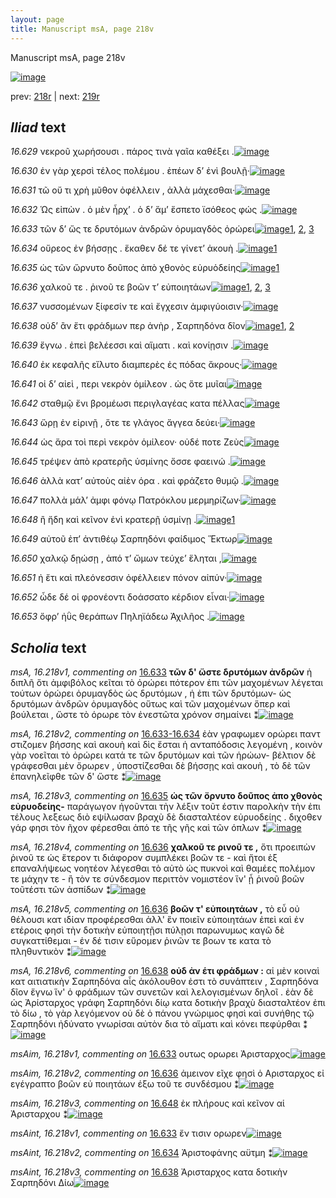 ```yaml
---
layout: page
title: Manuscript msA, page 218v
---
```


Manuscript msA, page 218v

[![image](http://www.homermultitext.org/iipsrv?OBJ=IIP,1.0&FIF=/project/homer/pyramidal/deepzoom/hmt/vaimg/2017a/VA218VN_0720.tif&WID=100&CVT=JPEG)](http://www.homermultitext.org/ict2/?urn=urn:cite2:hmt:vaimg.2017a:VA218VN_0720)

prev:  [218r](../218r) | next:  [219r](../219r)

## *Iliad* text

*16.629* <a id="16.629"/> νεκροῦ χωρήσουσι . πάρος τινὰ γαῖα καθέξει .[![image](http://www.homermultitext.org/iipsrv?OBJ=IIP,1.0&FIF=/project/homer/pyramidal/deepzoom/hmt/vaimg/2017a/VA218VN_0720.tif&RGN=0.5101,0.2249,0.3760,0.02932&WID=1000&CVT=JPEG)](http://www.homermultitext.org/ict2/?urn=urn:cite2:hmt:vaimg.2017a:VA218VN_0720@0.5101,0.2249,0.3760,0.02932)

*16.630* <a id="16.630"/> ἐν γὰρ χερσὶ τέλος πολέμου . ἐπέων δ’ ἐνὶ βουλῇ·[![image](http://www.homermultitext.org/iipsrv?OBJ=IIP,1.0&FIF=/project/homer/pyramidal/deepzoom/hmt/vaimg/2017a/VA218VN_0720.tif&RGN=0.5081,0.2485,0.3922,0.02185&WID=1000&CVT=JPEG)](http://www.homermultitext.org/ict2/?urn=urn:cite2:hmt:vaimg.2017a:VA218VN_0720@0.5081,0.2485,0.3922,0.02185)

*16.631* <a id="16.631"/> τῶ οὔ τι χρὴ μῦθον ὀφέλλειν , ἀλλὰ μάχεσθαι·[![image](http://www.homermultitext.org/iipsrv?OBJ=IIP,1.0&FIF=/project/homer/pyramidal/deepzoom/hmt/vaimg/2017a/VA218VN_0720.tif&RGN=0.5077,0.2675,0.3655,0.02213&WID=1000&CVT=JPEG)](http://www.homermultitext.org/ict2/?urn=urn:cite2:hmt:vaimg.2017a:VA218VN_0720@0.5077,0.2675,0.3655,0.02213)

*16.632* <a id="16.632"/> Ὡς εἰπὼν . ὁ μὲν ἦρχ’ . ὁ δ’ ἅμ’ ἕσπετο ϊσόθεος φώς .[![image](http://www.homermultitext.org/iipsrv?OBJ=IIP,1.0&FIF=/project/homer/pyramidal/deepzoom/hmt/vaimg/2017a/VA218VN_0720.tif&RGN=0.5096,0.2837,0.3961,0.02476&WID=1000&CVT=JPEG)](http://www.homermultitext.org/ict2/?urn=urn:cite2:hmt:vaimg.2017a:VA218VN_0720@0.5096,0.2837,0.3961,0.02476)

*16.633* <a id="16.633"/> τῶν δ’ ὥς τε δρυτόμων ἀνδρῶν ὀρυμαγδὸς ὀρώρει[![image](http://www.homermultitext.org/iipsrv?OBJ=IIP,1.0&FIF=/project/homer/pyramidal/deepzoom/hmt/vaimg/2017a/VA218VN_0720.tif&RGN=0.5077,0.3047,0.3898,0.02213&WID=1000&CVT=JPEG)](http://www.homermultitext.org/ict2/?urn=urn:cite2:hmt:vaimg.2017a:VA218VN_0720@0.5077,0.3047,0.3898,0.02213)[1](#msA_16.218v1), [2](#msAim_16.218v1), [3](#msAint_16.218v1)

*16.634* <a id="16.634"/> οὔρεος ἐν βήσσῃς . ἕκαθεν δέ τε γίνετ’ ἀκουὴ .[![image](http://www.homermultitext.org/iipsrv?OBJ=IIP,1.0&FIF=/project/homer/pyramidal/deepzoom/hmt/vaimg/2017a/VA218VN_0720.tif&RGN=0.5144,0.3219,0.3732,0.02393&WID=1000&CVT=JPEG)](http://www.homermultitext.org/ict2/?urn=urn:cite2:hmt:vaimg.2017a:VA218VN_0720@0.5144,0.3219,0.3732,0.02393)[1](#msAint_16.218v2)

*16.635* <a id="16.635"/> ὡς τῶν ὤρνυτο δοῦπος ἀπὸ χθονὸς εὐρυὁδείης[![image](http://www.homermultitext.org/iipsrv?OBJ=IIP,1.0&FIF=/project/homer/pyramidal/deepzoom/hmt/vaimg/2017a/VA218VN_0720.tif&RGN=0.5123,0.3401,0.3808,0.02296&WID=1000&CVT=JPEG)](http://www.homermultitext.org/ict2/?urn=urn:cite2:hmt:vaimg.2017a:VA218VN_0720@0.5123,0.3401,0.3808,0.02296)[1](#msA_16.218v3)

*16.636* <a id="16.636"/> χαλκοῦ τε . ῥινοῦ τε βοῶν τ’ εὐποιητάων[![image](http://www.homermultitext.org/iipsrv?OBJ=IIP,1.0&FIF=/project/homer/pyramidal/deepzoom/hmt/vaimg/2017a/VA218VN_0720.tif&RGN=0.5123,0.3609,0.3312,0.02393&WID=1000&CVT=JPEG)](http://www.homermultitext.org/ict2/?urn=urn:cite2:hmt:vaimg.2017a:VA218VN_0720@0.5123,0.3609,0.3312,0.02393)[1](#msA_16.218v5), [2](#msA_16.218v4), [3](#msAim_16.218v2)

*16.637* <a id="16.637"/> νυσσομένων ξίφεσίν τε καὶ ἔγχεσιν ἀμφιγύοισιν·[![image](http://www.homermultitext.org/iipsrv?OBJ=IIP,1.0&FIF=/project/homer/pyramidal/deepzoom/hmt/vaimg/2017a/VA218VN_0720.tif&RGN=0.5162,0.3763,0.3861,0.02503&WID=1000&CVT=JPEG)](http://www.homermultitext.org/ict2/?urn=urn:cite2:hmt:vaimg.2017a:VA218VN_0720@0.5162,0.3763,0.3861,0.02503)

*16.638* <a id="16.638"/> οὐδ’ ἂν ἔτι φράδμων περ ἀνὴρ , Σαρπηδόνα δῖον[![image](http://www.homermultitext.org/iipsrv?OBJ=IIP,1.0&FIF=/project/homer/pyramidal/deepzoom/hmt/vaimg/2017a/VA218VN_0720.tif&RGN=0.5129,0.3960,0.3723,0.02324&WID=1000&CVT=JPEG)](http://www.homermultitext.org/ict2/?urn=urn:cite2:hmt:vaimg.2017a:VA218VN_0720@0.5129,0.3960,0.3723,0.02324)[1](#msA_16.218v6), [2](#msAint_16.218v3)

*16.639* <a id="16.639"/> ἔγνω . ἐπεὶ βελέεσσι καὶ αἵματι . καὶ κονίῃσιν .[![image](http://www.homermultitext.org/iipsrv?OBJ=IIP,1.0&FIF=/project/homer/pyramidal/deepzoom/hmt/vaimg/2017a/VA218VN_0720.tif&RGN=0.5129,0.4154,0.3832,0.02116&WID=1000&CVT=JPEG)](http://www.homermultitext.org/ict2/?urn=urn:cite2:hmt:vaimg.2017a:VA218VN_0720@0.5129,0.4154,0.3832,0.02116)

*16.640* <a id="16.640"/> ἐκ κεφαλῆς εἴλυτο διαμπερὲς ἐς πόδας ἄκρους·[![image](http://www.homermultitext.org/iipsrv?OBJ=IIP,1.0&FIF=/project/homer/pyramidal/deepzoom/hmt/vaimg/2017a/VA218VN_0720.tif&RGN=0.5057,0.4328,0.3889,0.02365&WID=1000&CVT=JPEG)](http://www.homermultitext.org/ict2/?urn=urn:cite2:hmt:vaimg.2017a:VA218VN_0720@0.5057,0.4328,0.3889,0.02365)

*16.641* <a id="16.641"/> οἱ δ’ αἰεὶ , περι νεκρὸν ὁμίλεον . ὡς ὅτε μυῖαι[![image](http://www.homermultitext.org/iipsrv?OBJ=IIP,1.0&FIF=/project/homer/pyramidal/deepzoom/hmt/vaimg/2017a/VA218VN_0720.tif&RGN=0.5111,0.4526,0.3808,0.02213&WID=1000&CVT=JPEG)](http://www.homermultitext.org/ict2/?urn=urn:cite2:hmt:vaimg.2017a:VA218VN_0720@0.5111,0.4526,0.3808,0.02213)

*16.642* <a id="16.642"/> σταθμῷ ἔνι βρομέωσι περιγλαγέας κατα πέλλας[![image](http://www.homermultitext.org/iipsrv?OBJ=IIP,1.0&FIF=/project/homer/pyramidal/deepzoom/hmt/vaimg/2017a/VA218VN_0720.tif&RGN=0.5162,0.4708,0.4060,0.02116&WID=1000&CVT=JPEG)](http://www.homermultitext.org/ict2/?urn=urn:cite2:hmt:vaimg.2017a:VA218VN_0720@0.5162,0.4708,0.4060,0.02116)

*16.643* <a id="16.643"/> ὥρῃ ἐν εἰρινῇ , ὅτε τε γλάγος ἄγγεα δεύει·[![image](http://www.homermultitext.org/iipsrv?OBJ=IIP,1.0&FIF=/project/homer/pyramidal/deepzoom/hmt/vaimg/2017a/VA218VN_0720.tif&RGN=0.5153,0.4887,0.3580,0.02254&WID=1000&CVT=JPEG)](http://www.homermultitext.org/ict2/?urn=urn:cite2:hmt:vaimg.2017a:VA218VN_0720@0.5153,0.4887,0.3580,0.02254)

*16.644* <a id="16.644"/> ὡς ἄρα τοὶ περὶ νεκρὸν ὁμίλεον· οὐδέ ποτε Ζεὺς[![image](http://www.homermultitext.org/iipsrv?OBJ=IIP,1.0&FIF=/project/homer/pyramidal/deepzoom/hmt/vaimg/2017a/VA218VN_0720.tif&RGN=0.5098,0.5006,0.4048,0.02849&WID=1000&CVT=JPEG)](http://www.homermultitext.org/ict2/?urn=urn:cite2:hmt:vaimg.2017a:VA218VN_0720@0.5098,0.5006,0.4048,0.02849)

*16.645* <a id="16.645"/> τρέψεν ἀπὸ κρατερῆς ὑσμίνης ὄσσε φαεινώ .[![image](http://www.homermultitext.org/iipsrv?OBJ=IIP,1.0&FIF=/project/homer/pyramidal/deepzoom/hmt/vaimg/2017a/VA218VN_0720.tif&RGN=0.5098,0.5227,0.4073,0.02808&WID=1000&CVT=JPEG)](http://www.homermultitext.org/ict2/?urn=urn:cite2:hmt:vaimg.2017a:VA218VN_0720@0.5098,0.5227,0.4073,0.02808)

*16.646* <a id="16.646"/> ἀλλὰ κατ’ αὐτοὺς αἰὲν όρα . καὶ φράζετο θυμῷ .[![image](http://www.homermultitext.org/iipsrv?OBJ=IIP,1.0&FIF=/project/homer/pyramidal/deepzoom/hmt/vaimg/2017a/VA218VN_0720.tif&RGN=0.5087,0.5414,0.3996,0.02766&WID=1000&CVT=JPEG)](http://www.homermultitext.org/ict2/?urn=urn:cite2:hmt:vaimg.2017a:VA218VN_0720@0.5087,0.5414,0.3996,0.02766)

*16.647* <a id="16.647"/> πολλὰ μάλ’ ἀμφι φόνῳ Πατρόκλου μερμηρίζων·[![image](http://www.homermultitext.org/iipsrv?OBJ=IIP,1.0&FIF=/project/homer/pyramidal/deepzoom/hmt/vaimg/2017a/VA218VN_0720.tif&RGN=0.5112,0.5598,0.4094,0.02573&WID=1000&CVT=JPEG)](http://www.homermultitext.org/ict2/?urn=urn:cite2:hmt:vaimg.2017a:VA218VN_0720@0.5112,0.5598,0.4094,0.02573)

*16.648* <a id="16.648"/> ἢ ἤδη καὶ κεῖνον ἐνὶ κρατερῇ ὑσμίνῃ .[![image](http://www.homermultitext.org/iipsrv?OBJ=IIP,1.0&FIF=/project/homer/pyramidal/deepzoom/hmt/vaimg/2017a/VA218VN_0720.tif&RGN=0.5129,0.5819,0.3736,0.02102&WID=1000&CVT=JPEG)](http://www.homermultitext.org/ict2/?urn=urn:cite2:hmt:vaimg.2017a:VA218VN_0720@0.5129,0.5819,0.3736,0.02102)[1](#msAim_16.218v3)

*16.649* <a id="16.649"/> αὐτοῦ ἐπ’ ἀντιθέῳ Σαρπηδόνι φαίδιμος Ἕκτωρ[![image](http://www.homermultitext.org/iipsrv?OBJ=IIP,1.0&FIF=/project/homer/pyramidal/deepzoom/hmt/vaimg/2017a/VA218VN_0720.tif&RGN=0.5129,0.5960,0.4151,0.02683&WID=1000&CVT=JPEG)](http://www.homermultitext.org/ict2/?urn=urn:cite2:hmt:vaimg.2017a:VA218VN_0720@0.5129,0.5960,0.4151,0.02683)

*16.650* <a id="16.650"/> χαλκῷ δῃώσῃ , ἀπό τ’ ὤμων τεύχε’ ἕληται ,[![image](http://www.homermultitext.org/iipsrv?OBJ=IIP,1.0&FIF=/project/homer/pyramidal/deepzoom/hmt/vaimg/2017a/VA218VN_0720.tif&RGN=0.5098,0.6158,0.4048,0.02918&WID=1000&CVT=JPEG)](http://www.homermultitext.org/ict2/?urn=urn:cite2:hmt:vaimg.2017a:VA218VN_0720@0.5098,0.6158,0.4048,0.02918)

*16.651* <a id="16.651"/> ἠ ἔτι καὶ πλεόνεσσιν ὀφέλλειεν πόνον αἰπύν·[![image](http://www.homermultitext.org/iipsrv?OBJ=IIP,1.0&FIF=/project/homer/pyramidal/deepzoom/hmt/vaimg/2017a/VA218VN_0720.tif&RGN=0.5155,0.6344,0.3913,0.02490&WID=1000&CVT=JPEG)](http://www.homermultitext.org/ict2/?urn=urn:cite2:hmt:vaimg.2017a:VA218VN_0720@0.5155,0.6344,0.3913,0.02490)

*16.652* <a id="16.652"/> ὧδε δέ οἱ φρονέοντι δοάσσατο κέρδιον εἶναι·[![image](http://www.homermultitext.org/iipsrv?OBJ=IIP,1.0&FIF=/project/homer/pyramidal/deepzoom/hmt/vaimg/2017a/VA218VN_0720.tif&RGN=0.5138,0.6505,0.3933,0.02683&WID=1000&CVT=JPEG)](http://www.homermultitext.org/ict2/?urn=urn:cite2:hmt:vaimg.2017a:VA218VN_0720@0.5138,0.6505,0.3933,0.02683)

*16.653* <a id="16.653"/> ὄφρ’ ἠῢς θεράπων Πηληϊάδεω Ἀχιλῆος .[![image](http://www.homermultitext.org/iipsrv?OBJ=IIP,1.0&FIF=/project/homer/pyramidal/deepzoom/hmt/vaimg/2017a/VA218VN_0720.tif&RGN=0.5149,0.6730,0.3674,0.02683&WID=1000&CVT=JPEG)](http://www.homermultitext.org/ict2/?urn=urn:cite2:hmt:vaimg.2017a:VA218VN_0720@0.5149,0.6730,0.3674,0.02683)

## *Scholia* text

*msA, 16.218v1, commenting on* [16.633](#16.633)  <a id="msA_16.218v1"/> **τῶν δ' ὥστε δρυτόμων ἀνδρῶν** ἡ διπλῆ ὅτι ἀμφιβόλος κεῖται τὸ ὀρώρει πότερον ἐπι τῶν μαχομένων λέγεται τούτων ὀρώρει ὀρυμαγδὸς ὡς δρυτόμων , ἡ ἐπι τῶν δρυτόμων- ὡς δρυτόμων ἀνδρῶν ὀρυμαγδὸς οὕτως καὶ τῶν μαχομένων ὅπερ καὶ βούλεται , ὥστε τὸ όρωρε τὸν ἐνεστῶτα χρόνον σημαίνει ⁑[![image](http://www.homermultitext.org/iipsrv?OBJ=IIP,1.0&FIF=/project/homer/pyramidal/deepzoom/hmt/vaimg/2017a/VA218VN_0720.tif&RGN=0.2550,0.2191,0.2003,0.1047&WID=1000&CVT=JPEG)](http://www.homermultitext.org/ict2/?urn=urn:cite2:hmt:vaimg.2017a:VA218VN_0720@0.2550,0.2191,0.2003,0.1047)

*msA, 16.218v2, commenting on* [16.633-16.634](#16.633-16.634)  <a id="msA_16.218v2"/> ἐὰν γραφωμεν ορώρει παντ στιζομεν βήσσης καὶ ακουὴ καὶ δὶς ἔσται ἡ ανταπόδοσις λεγομένη , κοινὸν γὰρ νοεῖται τὸ ὀρώρει κατά τε τῶν δρυτόμων καὶ τῶν ἡρώων- βέλτιον δὲ γράφεσθαι μὲν ὄρωρεν , ὑποστίζεσθαι δὲ βήσσῃς καὶ ακουὴ , τὸ δὲ τῶν ἐπανηλεῖφθε τῶν δ' ὥστε ⁑[![image](http://www.homermultitext.org/iipsrv?OBJ=IIP,1.0&FIF=/project/homer/pyramidal/deepzoom/hmt/vaimg/2017a/VA218VN_0720.tif&RGN=0.2601,0.3062,0.1984,0.09225&WID=1000&CVT=JPEG)](http://www.homermultitext.org/ict2/?urn=urn:cite2:hmt:vaimg.2017a:VA218VN_0720@0.2601,0.3062,0.1984,0.09225)

*msA, 16.218v3, commenting on* [16.635](#16.635)  <a id="msA_16.218v3"/> **ὡς τῶν ὄρνυτο δοῦπος ἀπο χθονὸς εὐρυοδείης-** παράγωγον ἡγοῦνται τὴν λέξιν τοῦτ έστιν παρολκὴν τὴν ἐπι τέλους λεξεως διὸ εψίλωσαν βραχὺ δὲ διασταλτέον εὐρυοδείης . διχοθεν γάρ φησι τὸν ῆχον φέρεσθαι ἀπό τε τῆς γῆς καὶ τῶν όπλων ⁑[![image](http://www.homermultitext.org/iipsrv?OBJ=IIP,1.0&FIF=/project/homer/pyramidal/deepzoom/hmt/vaimg/2017a/VA218VN_0720.tif&RGN=0.2471,0.3844,0.2111,0.08672&WID=1000&CVT=JPEG)](http://www.homermultitext.org/ict2/?urn=urn:cite2:hmt:vaimg.2017a:VA218VN_0720@0.2471,0.3844,0.2111,0.08672)

*msA, 16.218v4, commenting on* [16.636](#16.636)  <a id="msA_16.218v4"/> **χαλκοῦ τε ρινοῦ τε ,** ὅτι προειπὼν ῥινοῦ τε ὡς ἕτερον τι διάφορον συμπλέκει βοῶν τε - καὶ ἤτοι ἐξ επαναλήψεως νοητέον λέγεσθαι τὸ αὐτὸ ὡς πυκνοὶ καὶ θαμέες πολέμον τε μάχην τε - ἢ τὸν τε σύνδεσμον περιττὸν νομιστέον ἵν' ᾖ ῥινοῦ βοῶν τοῦτέστι τῶν ἀσπίδων ⁑[![image](http://www.homermultitext.org/iipsrv?OBJ=IIP,1.0&FIF=/project/homer/pyramidal/deepzoom/hmt/vaimg/2017a/VA218VN_0720.tif&RGN=0.2419,0.4645,0.2284,0.08575&WID=1000&CVT=JPEG)](http://www.homermultitext.org/ict2/?urn=urn:cite2:hmt:vaimg.2017a:VA218VN_0720@0.2419,0.4645,0.2284,0.08575)

*msA, 16.218v5, commenting on* [16.636](#16.636)  <a id="msA_16.218v5"/> **βοῶν τ' εὐποιητάων ,** τὸ εὖ οὐ θέλουσι κατ ιδίαν προφέρεσθαι ἀλλ' ἓν ποιεῖν εὐποιητάων ἐπεὶ καὶ ἐν ετέροις φησὶ τὴν δοτικὴν εὐποιητῇσι πύλῃσι παρωνυμως καγῶ δὲ συγκαττίθεμαι - ἐν δέ τισιν εὕρομεν ῥινῶν τε βοων τε κατα τὸ πληθυντικὸν ⁑[![image](http://www.homermultitext.org/iipsrv?OBJ=IIP,1.0&FIF=/project/homer/pyramidal/deepzoom/hmt/vaimg/2017a/VA218VN_0720.tif&RGN=0.2410,0.5351,0.2358,0.08548&WID=1000&CVT=JPEG)](http://www.homermultitext.org/ict2/?urn=urn:cite2:hmt:vaimg.2017a:VA218VN_0720@0.2410,0.5351,0.2358,0.08548)

*msA, 16.218v6, commenting on* [16.638](#16.638)  <a id="msA_16.218v6"/> **οὐδ ἀν έτι φράδμων :** αἱ μὲν κοιναὶ κατ αιτιατικὴν Σαρπηδόνα αἷς ἀκόλουθον ἐστι τὸ συνάπτειν , Σαρπηδόνα δῖον ἔγνω ἵν' ὁ φράδμων τῶν συνετῶν καὶ λελογισμένων δηλοῖ . ἐὰν δὲ ὡς Ἀρίσταρχος γράφη Σαρπηδόνι δίῳ κατα δοτικὴν βραχὺ διασταλτέον ἐπι τὸ δίω , τὸ γὰρ λεγόμενον οὐ δὲ ὁ πάνου γνώριμος φησὶ καὶ συνήθης τῷ Σαρπηδόνι ἠδύνατο γνωρίσαι αὐτὸν δια τὸ αἵματι καὶ κόνει πεφύρθαι ⁑[![image](http://www.homermultitext.org/iipsrv?OBJ=IIP,1.0&FIF=/project/homer/pyramidal/deepzoom/hmt/vaimg/2017a/VA218VN_0720.tif&RGN=0.2502,0.6152,0.2566,0.1210&WID=1000&CVT=JPEG)](http://www.homermultitext.org/ict2/?urn=urn:cite2:hmt:vaimg.2017a:VA218VN_0720@0.2502,0.6152,0.2566,0.1210)

*msAim, 16.218v1, commenting on* [16.633](#16.633)  <a id="msAim_16.218v1"/> ουτως ορωρει Ἀρισταρχος[![image](http://www.homermultitext.org/iipsrv?OBJ=IIP,1.0&FIF=/project/homer/pyramidal/deepzoom/hmt/vaimg/2017a/VA218VN_0720.tif&RGN=0.4597,0.2963,0.04919,0.03568&WID=1000&CVT=JPEG)](http://www.homermultitext.org/ict2/?urn=urn:cite2:hmt:vaimg.2017a:VA218VN_0720@0.4597,0.2963,0.04919,0.03568)

*msAim, 16.218v2, commenting on* [16.636](#16.636)  <a id="msAim_16.218v2"/> ἀμεινον εῖχε φησὶ ὁ Αρισταρχος εἰ εγέγραπτο βοῶν εὐ ποιητάων έξω τοῦ τε συνδέσμου ⁑[![image](http://www.homermultitext.org/iipsrv?OBJ=IIP,1.0&FIF=/project/homer/pyramidal/deepzoom/hmt/vaimg/2017a/VA218VN_0720.tif&RGN=0.4571,0.3617,0.05895,0.06210&WID=1000&CVT=JPEG)](http://www.homermultitext.org/ict2/?urn=urn:cite2:hmt:vaimg.2017a:VA218VN_0720@0.4571,0.3617,0.05895,0.06210)

*msAim, 16.218v3, commenting on* [16.648](#16.648)  <a id="msAim_16.218v3"/> ἐκ πλήρους καὶ κεῖνον αἱ Ἀρισταρχου ⁑[![image](http://www.homermultitext.org/iipsrv?OBJ=IIP,1.0&FIF=/project/homer/pyramidal/deepzoom/hmt/vaimg/2017a/VA218VN_0720.tif&RGN=0.4622,0.5802,0.05380,0.03859&WID=1000&CVT=JPEG)](http://www.homermultitext.org/ict2/?urn=urn:cite2:hmt:vaimg.2017a:VA218VN_0720@0.4622,0.5802,0.05380,0.03859)

*msAint, 16.218v1, commenting on* [16.633](#16.633)  <a id="msAint_16.218v1"/> ἔν τισιν ορωρεν[![image](http://www.homermultitext.org/iipsrv?OBJ=IIP,1.0&FIF=/project/homer/pyramidal/deepzoom/hmt/vaimg/2017a/VA218VN_0720.tif&RGN=0.8963,0.3028,0.03132,0.02268&WID=1000&CVT=JPEG)](http://www.homermultitext.org/ict2/?urn=urn:cite2:hmt:vaimg.2017a:VA218VN_0720@0.8963,0.3028,0.03132,0.02268)

*msAint, 16.218v2, commenting on* [16.634](#16.634)  <a id="msAint_16.218v2"/> Ἀριστοφάνης αϋτμη ⁑[![image](http://www.homermultitext.org/iipsrv?OBJ=IIP,1.0&FIF=/project/homer/pyramidal/deepzoom/hmt/vaimg/2017a/VA218VN_0720.tif&RGN=0.8900,0.3234,0.04127,0.02517&WID=1000&CVT=JPEG)](http://www.homermultitext.org/ict2/?urn=urn:cite2:hmt:vaimg.2017a:VA218VN_0720@0.8900,0.3234,0.04127,0.02517)

*msAint, 16.218v3, commenting on* [16.638](#16.638)  <a id="msAint_16.218v3"/> Ἀρισταρχος κατα δοτικὴν Σαρπηδόνι Δίω[![image](http://www.homermultitext.org/iipsrv?OBJ=IIP,1.0&FIF=/project/homer/pyramidal/deepzoom/hmt/vaimg/2017a/VA218VN_0720.tif&RGN=0.8882,0.3942,0.03685,0.04219&WID=1000&CVT=JPEG)](http://www.homermultitext.org/ict2/?urn=urn:cite2:hmt:vaimg.2017a:VA218VN_0720@0.8882,0.3942,0.03685,0.04219)